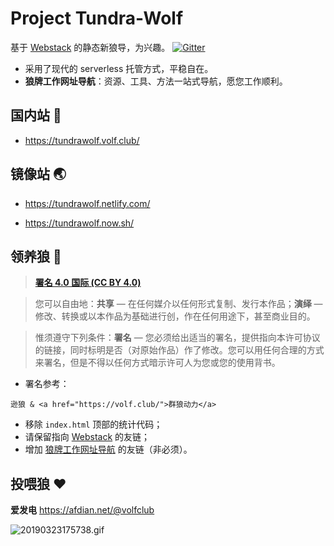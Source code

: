 # Project Tundra-Wolf

基于 [Webstack](https://github.com/WebStackPage/WebStackPage.github.io) 的静态新狼导，为兴趣。 [![Gitter](https://badges.gitter.im/volfclub/help.svg)](https://gitter.im/volfclub/help?utm_source=badge&utm_medium=badge&utm_campaign=pr-badge)

- 采用了现代的 serverless 托管方式，平稳自在。
- **狼牌工作网址导航**：资源、工具、方法一站式导航，愿您工作顺利。

## 国内站 🐺

- https://tundrawolf.volf.club/

## 镜像站 🌏

- https://tundrawolf.netlify.com/

- https://tundrawolf.now.sh/

## 领养狼 🥗

> [**署名 4.0 国际 (CC BY 4.0)**](https://creativecommons.org/licenses/by/4.0/deed.zh) 

> 您可以自由地：**共享** — 在任何媒介以任何形式复制、发行本作品；**演绎** — 修改、转换或以本作品为基础进行创，作在任何用途下，甚至商业目的。

> 惟须遵守下列条件：**署名** — 您必须给出适当的署名，提供指向本许可协议的链接，同时标明是否（对原始作品）作了修改。您可以用任何合理的方式来署名，但是不得以任何方式暗示许可人为您或您的使用背书。 

- 署名参考：
```
逊狼 & <a href="https://volf.club/">群狼动力</a>
```
- 移除 `index.html` 顶部的统计代码；
- 请保留指向 [Webstack](https://github.com/WebStackPage/WebStackPage.github.io) 的友链；
- 增加 [狼牌工作网址导航](https://www.volf.club/) 的友链（非必须）。

## 投喂狼 ❤

**爱发电** https://afdian.net/@volfclub


![20190323175738.gif](https://i.loli.net/2020/02/03/Y2Pn5di73EVOrtX.gif)
